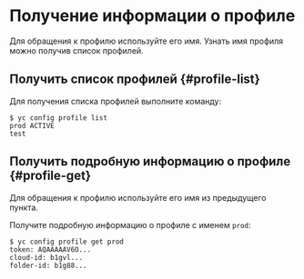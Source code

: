 # Получение информации о профиле

Для обращения к профилю используйте его имя. Узнать имя профиля можно получив список профилей.

## Получить список профилей {#profile-list}

Для получения списка профилей выполните команду:

```
$ yc config profile list
prod ACTIVE
test
```

## Получить подробную информацию о профиле {#profile-get}

Для обращения к профилю используйте его имя из предыдущего пункта.

Получите подробную информацию о профиле с именем `prod`:


```
$ yc config profile get prod
token: AQAAAAAV6O...
cloud-id: b1gvl...
folder-id: b1g88...
```

